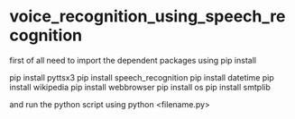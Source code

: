 # voice_recognition_using_speech_recognition

first of all need to import the dependent packages using pip install

pip install pyttsx3
pip install speech_recognition
pip install datetime
pip install wikipedia
pip install webbrowser
pip install os
pip install smtplib

and run the python script
using
python <filename.py>